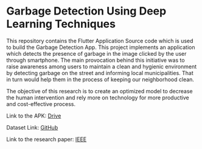 # Garbage Detection Using Deep Learning Techniques

This repository contains the Flutter Application Source code which is used to build the Garbage Detection App. This project implements an application which detects the presence of garbage in the image clicked by the user through smartphone. The main provocation behind this initiative was to raise awareness among users to maintain a clean and hygienic environment by detecting garbage on the street and informing local municipalities. That in turn would help them in the process of keeping our neighborhood clean.

The objective of this research is to create an optimized model to decrease the human intervention and rely more on technology for more productive and cost-effective process.

Link to the APK: [Drive](https://drive.google.com/drive/folders/1QJZVfQ8M1zJhhepzQO92-miBizdgl03t?usp=sharing)

Dataset Link: [GitHub](https://github.com/spotgarbage/spotgarbage-GINI)

Link to the research paper: [IEEE](https://ieeexplore.ieee.org/document/9573599)

